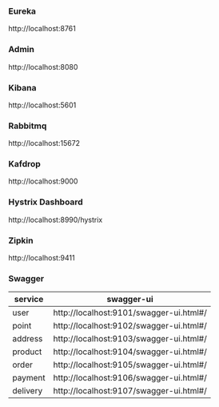 ### Eureka 
http://localhost:8761

### Admin
http://localhost:8080

### Kibana
http://localhost:5601

### Rabbitmq
http://localhost:15672

### Kafdrop
http://localhost:9000

### Hystrix Dashboard
http://localhost:8990/hystrix

### Zipkin
http://localhost:9411

### Swagger

| service | swagger-ui |
| --- | --- |
| user | http://localhost:9101/swagger-ui.html#/ |
| point | http://localhost:9102/swagger-ui.html#/ |
| address | http://localhost:9103/swagger-ui.html#/ |
| product | http://localhost:9104/swagger-ui.html#/ |
| order | http://localhost:9105/swagger-ui.html#/ |
| payment | http://localhost:9106/swagger-ui.html#/ |
| delivery | http://localhost:9107/swagger-ui.html#/ |
